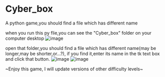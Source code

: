 # Cyber_box
A python game,you should find a file which has different name

when you run this py flie,you can see the "Cyber_box" folder on your computer desktop
![image](https://github.com/xiaow22333/Cyber_box/assets/110222975/dcb3c832-7b8d-4ec4-b2ff-5fae5616c56e)

open that folder,you should find a file which has different name(may be longer,may be shorter,or...?),
if you find it,enter its name in the tk text box and click that button.
![image](https://github.com/xiaow22333/Cyber_box/assets/110222975/6ec88cba-9ab2-44b2-882b-a6564bcfc5af)
![image](https://github.com/xiaow22333/Cyber_box/assets/110222975/5e72d12d-9f51-4fbf-a66f-dfb7d95a5234)

~Enjoy this game, I will update versions of other difficulty levels~

